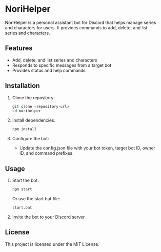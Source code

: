 # NoriHelper

NoriHelper is a personal assistant bot for Discord that helps manage series and characters for users. It provides commands to add, delete, and list series and characters.

## Features

- Add, delete, and list series and characters
- Responds to specific messages from a target bot
- Provides status and help commands

## Installation

1. Clone the repository:
    ```sh
    git clone <repository-url>
    cd norihelper
    ```

2. Install dependencies:
    ```sh
    npm install
    ```

3. Configure the bot:
    - Update the config.json file with your bot token, target bot ID, owner ID, and command prefixes.

## Usage

1. Start the bot:
    ```sh
    npm start
    ```

    Or use the start.bat file:
    ```sh
    start.bat
    ```

2. Invite the bot to your Discord server

## License
This project is licensed under the MIT License.